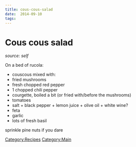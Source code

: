 ```yaml
---
title: cous-cous-salad
date:  2014-09-10
tags:
---
```

Cous cous salad
===============

*source: self*

On a bed of rucola:

-   couscous mixed with:
-   fried mushrooms
-   fresh chopped red pepper
-   1 chopped chili pepper
-   courgette, boiled a bit (or fried with/before the mushrooms)
-   tomatoes
-   salt + black pepper + lemon juice + olive oil + white wine?
-   feta
-   garlic
-   lots of fresh basil

sprinkle pine nuts if you dare

<Category:Recipes> <Category:Main>


